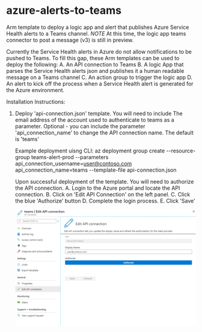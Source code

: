 # azure-alerts-to-teams
Arm template to deploy a logic app and alert that publishes Azure Service Health alerts to a Teams channel. 
*NOTE* At this time, the logic app teams connector to post a message (v3) is still in preview. 

Currently the Service Health alerts in Azure do not allow notifications to be pushed to Teams. To fill this gap, these Arm templates can be used to deploy the following:
A. An API connection to Teams
B. A logic App that parses the Service Health alerts json and publishes it a human readable message on a Teams channel
C. An action group to trigger the logic app
D. An alert to kick off the process when a Service Health alert is generated for the Azure environment. 

Installation Instructions:
1. Deploy 'api-connection.json' template. You will need to include The email address of the account used to authenticate to teams as a parameter. Optional - you can include the parameter 'api_connection_name' to change the API connection name. The default is 'teams'

    Example deployment uisng CLI: az deployment group create --resource-group teams-alert-prod --parameters api_connection_username=user@contoso.com api_connection_name=teams --template-file api-connection.json

    Upon successful deployment of the template. You will need to authorize the API connection. 
        A. Login to the Azure portal and locate the API connection. 
        B. Click on 'Edit API Connection' on the left panel. 
        C. Click the blue 'Authorize' button
        D. Complete the login process.
        E. Click 'Save' 

    ![API Connection Settings in Azure Portal](https://github.com/mack73/azure-alerts-to-teams/blob/master/readme-images/api-connection-screenshot1.png)